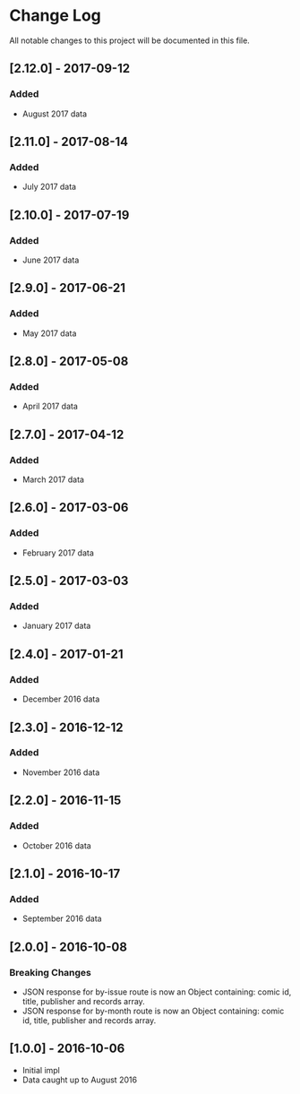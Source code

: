 # Change Log

All notable changes to this project will be documented in this file.

## [2.12.0] - 2017-09-12

### Added

- August 2017 data

## [2.11.0] - 2017-08-14

### Added

- July 2017 data

## [2.10.0] - 2017-07-19

### Added

- June 2017 data

## [2.9.0] - 2017-06-21

### Added

- May 2017 data

## [2.8.0] - 2017-05-08

### Added

- April 2017 data

## [2.7.0] - 2017-04-12

### Added

- March 2017 data

## [2.6.0] - 2017-03-06

### Added

- February 2017 data

## [2.5.0] - 2017-03-03

### Added

- January 2017 data

## [2.4.0] - 2017-01-21

### Added

- December 2016 data

## [2.3.0] - 2016-12-12

### Added

- November 2016 data

## [2.2.0] - 2016-11-15

### Added

- October 2016 data

## [2.1.0] - 2016-10-17

### Added

- September 2016 data

## [2.0.0] - 2016-10-08

### Breaking Changes

- JSON response for by-issue route is now an Object containing: comic id, title, publisher and records array.
- JSON response for by-month route is now an Object containing: comic id, title, publisher and records array.

## [1.0.0] - 2016-10-06

- Initial impl
- Data caught up to August 2016

